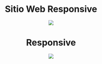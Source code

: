 <div align="center">
    <h1>Sitio Web Responsive</h1>
    <img src="https://github.com/calvinpl/sitio-web-1/blob/main/sitio-1.gif">
    <h1>Responsive</h1>
    <img src="https://github.com/calvinpl/sitio-web-1/blob/main/sitio-1-responsive.gif">
</div>

